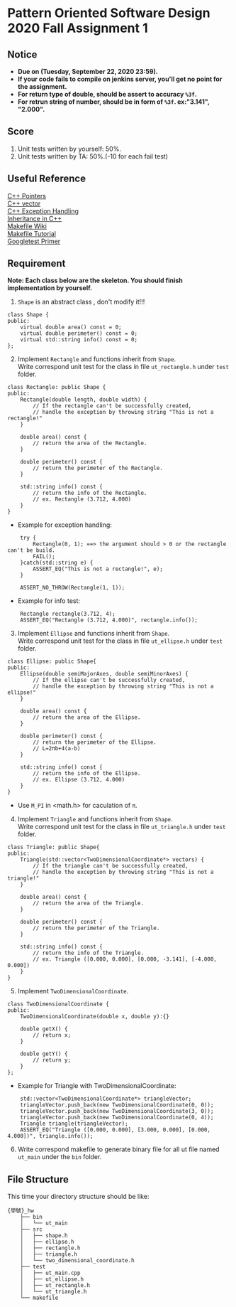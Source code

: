 # **Pattern Oriented Software Design 2020 Fall Assignment 1**  

## **Notice**  
* **Due on (Tuesday, September 22, 2020 23:59).**  
* **If your code fails to compile on jenkins server, you'll get no point for the assignment.**  
* **For return type of double, should be assert to accuracy `%3f`.**  
* **For retrun string of number, should be in form of `%3f`. ex:"3.141", "2.000".**  

## **Score**
1. Unit tests written by yourself: 50%.  
2. Unit tests written by TA: 50%.(-10 for each fail test)  

## **Useful Reference**
[C++ Pointers](https://www.programiz.com/cpp-programming/pointers)  
[C++ vector](http://www.cplusplus.com/reference/vector/vector/)  
[C++ Exception Handling](https://www.tutorialspoint.com/cplusplus/cpp_exceptions_handling.htm)   
[Inheritance in C++](https://www.geeksforgeeks.org/inheritance-in-c/)  
[Makefile Wiki](https://en.wikipedia.org/wiki/Makefile)  
[Makefile Tutorial](https://ssl-gitlab.csie.ntut.edu.tw/posd2020f_hw/makefile_tutorial)  
[Googletest Primer](https://github.com/google/googletest/blob/master/googletest/docs/primer.md)  

## **Requirement**  
**Note: Each class below are the skeleton. You should finish implementation by yourself.**  

1. `Shape` is an abstract class , don't modify it!!!  
```
class Shape {
public:
    virtual double area() const = 0;
    virtual double perimeter() const = 0;
    virtual std::string info() const = 0;
};
```

2. Implement `Rectangle` and functions inherit from `Shape`.  
   Write correspond unit test for the class in file `ut_rectangle.h` under `test` folder.  
```
class Rectangle: public Shape {
public: 
    Rectangle(double length, double width) {
        // If the rectangle can't be successfully created,
        // handle the exception by throwing string "This is not a rectangle!"
    }
    
    double area() const {
        // return the area of the Rectangle.
    }
    
    double perimeter() const {
        // return the perimeter of the Rectangle.
    }
    
    std::string info() const {
        // return the info of the Rectangle.
        // ex. Rectangle (3.712, 4.000)
    }
}
```
* Example for exception handling:
```
    try {
        Rectangle(0, 1); ==> the argument should > 0 or the rectangle can't be build.
        FAIL();
    }catch(std::string e) {
        ASSERT_EQ("This is not a rectangle!", e);
    }
    
    ASSERT_NO_THROW(Rectangle(1, 1));
```

* Example for info test:
```
    Rectangle rectangle(3.712, 4);
    ASSERT_EQ("Rectangle (3.712, 4.000)", rectangle.info());
```

3. Implement `Ellipse` and functions inherit from `Shape`.  
   Write correspond unit test for the class in file `ut_ellipse.h` under `test` folder.  
```
class Ellipse: public Shape{
public: 
    Ellipse(double semiMajorAxes, double semiMinorAxes) {
        // If the ellipse can't be successfully created,
        // handle the exception by throwing string "This is not a ellipse!"
    }
    
    double area() const {
        // return the area of the Ellipse.
    }
    
    double perimeter() const {
        // return the perimeter of the Ellipse.
        // L=2πb+4(a-b)
    }
    
    std::string info() const {
        // return the info of the Ellipse.
        // ex. Ellipse (3.712, 4.000)
    }
}
```
* Use `M_PI` in <math.h> for caculation of `π`.  


4. Implement `Triangle` and functions inherit from `Shape`.  
   Write correspond unit test for the class in file `ut_triangle.h` under `test` folder.  
```
class Triangle: public Shape{
public: 
    Triangle(std::vector<TwoDimensionalCoordinate*> vectors) {
        // If the triangle can't be successfully created,
        // handle the exception by throwing string "This is not a triangle!"
    }
    
    double area() const {
        // return the area of the Triangle.
    }
    
    double perimeter() const {
        // return the perimeter of the Triangle.
    }
    
    std::string info() const {
        // return the info of the Triangle.
        // ex. Triangle ([0.000, 0.000], [0.000, -3.141], [-4.000, 0.000])
    }
}
```
5. Implement `TwoDimensionalCoordinate`.  
```
class TwoDimensionalCoordinate {
public:
    TwoDimensionalCoordinate(double x, double y):{}

    double getX() {
        // return x;
	}

	double getY() {
		// return y;
	}
};
```
* Example for Triangle with TwoDimensionalCoordinate:
```
    std::vector<TwoDimensionalCoordinate*> triangleVector;
    triangleVector.push_back(new TwoDimensionalCoordinate(0, 0));
    triangleVector.push_back(new TwoDimensionalCoordinate(3, 0));
    triangleVector.push_back(new TwoDimensionalCoordinate(0, 4));
    Triangle triangle(triangleVector);
    ASSERT_EQ("Triangle ([0.000, 0.000], [3.000, 0.000], [0.000, 4.000])", triangle.info());
```

6. Write correspond makefile to generate binary file for all ut file named `ut_main` under the `bin` folder.  

## **File Structure**
This time your directory structure should be like:
```
{學號}_hw
    ├── bin
    │   └── ut_main
    ├── src
    │   ├── shape.h
    │   ├── ellipse.h
    │   ├── rectangle.h
    │   ├── triangle.h
    │   └── two_dimensional_coordinate.h
    ├── test
    │   ├── ut_main.cpp
    │   ├── ut_ellipse.h
    │   ├── ut_rectangle.h
    │   └── ut_triangle.h
    └── makefile

```